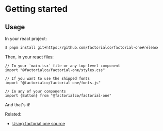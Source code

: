 # Getting started

## Usage

In your react project:

```bash
$ pnpm install git+https://github.com/factorialco/factorial-one#release
```

Then, in your react files:

```tsx
// In your `main.tsx` file or any top-level component
import "@factorialco/factorial-one/styles.css"

// If you want to use the shipped fonts
import "@factorialco/factorial-one/fonts.js"

// In any of your components
import {Button} from "@factorialco/factorial-one"
```

And that's it!

Related:

- [Using factorial one source](development/using-factorial-one-source.md)
